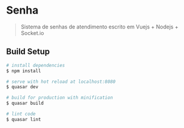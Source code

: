 # Senha

> Sistema de senhas de atendimento escrito em Vuejs + Nodejs + Socket.io

## Build Setup

``` bash
# install dependencies
$ npm install

# serve with hot reload at localhost:8080
$ quasar dev

# build for production with minification
$ quasar build

# lint code
$ quasar lint
```
